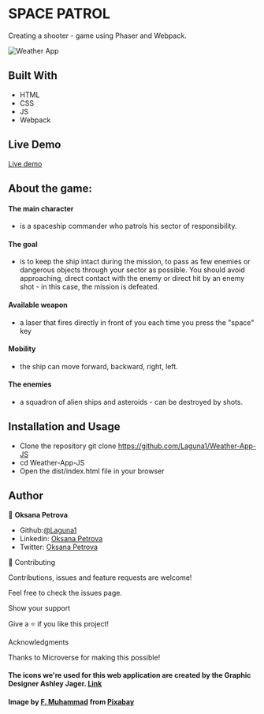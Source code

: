 # SPACE PATROL
Creating a shooter - game using Phaser and Webpack.

![Weather App](./src/Screenshot.png?raw=true "Main Page")
 
## Built With
 - HTML
 - CSS
 - JS
 - Webpack


## Live Demo

[Live demo](https://raw.githack.com/Laguna1/Weather-App-JS/weather-branch/dist/index.html)

## About the game:
#### The main character 
- is a spaceship commander who patrols his sector of responsibility.
#### The goal 
- is to keep the ship intact during the mission, to pass as few enemies or dangerous objects through your sector as possible. You should avoid approaching, direct contact with the enemy or direct hit by an enemy shot - in this case, the mission is defeated.
#### Available weapon 
- a laser that fires directly in front of you each time you press the "space" key
#### Mobility 
- the ship can move forward, backward, right, left.
#### The enemies 
- a squadron of alien ships and asteroids - can be destroyed by shots. 


## Installation and Usage
 - Clone the repository git clone https://github.com/Laguna1/Weather-App-JS
 - cd Weather-App-JS
 - Open the dist/index.html file in your browser
 


## Author

👤 **Oksana Petrova**
 - Github:[@Laguna1](https://github.com/Laguna1)
 - Linkedin: [Oksana Petrova](https://www.linkedin.com/in/oksana-petrova-005bb0145/)
 - Twitter: [Oksana Petrova](https://twitter.com/OksanaP48303303)



🤝 Contributing

Contributions, issues and feature requests are welcome!

Feel free to check the issues page. 

Show your support

Give a ⭐️ if you like this project! 

Acknowledgments

Thanks to Microverse for making this possible!


#### The icons we're used for this web application are created by the Graphic Designer Ashley Jager. [Link](https://github.com/manifestinteractive/weather-underground-icons)

#### Image by <a href="https://pixabay.com/users/artisticoperations-4161274/?utm_source=link-attribution&amp;utm_medium=referral&amp;utm_campaign=image&amp;utm_content=5303057">F. Muhammad</a> from <a href="https://pixabay.com/?utm_source=link-attribution&amp;utm_medium=referral&amp;utm_campaign=image&amp;utm_content=5303057">Pixabay</a>


